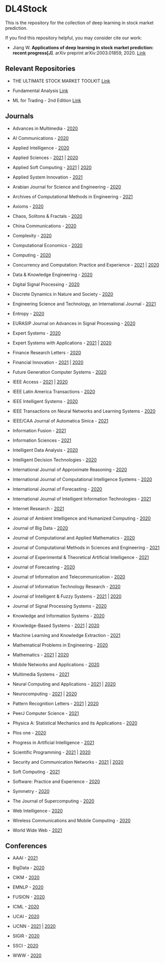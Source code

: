 # DL4Stock
This is the repository for the collection of deep learning in stock market prediction.

If you find this repository helpful, you may consider cite our work:
* Jiang W. <b>Applications of deep learning in stock market prediction: recent progress[J]</b>. arXiv preprint arXiv:2003.01859, 2020. [Link](https://arxiv.org/abs/2003.01859)

## Relevant Repositories
* THE ULTIMATE STOCK MARKET TOOLKIT [Link](https://github.com/ckz8780/market-toolkit)

* Fundamental Analysis [Link](https://github.com/JerBouma/FundamentalAnalysis)

* ML for Trading - 2nd Edition [Link](https://github.com/PacktPublishing/Machine-Learning-for-Algorithmic-Trading-Second-Edition)

## Journals
* Advances in Multimedia - [2020](https://github.com/jwwthu/DL4Stock/blob/master/2020/Journals/AM.md)

* AI Communications - [2020](https://github.com/jwwthu/DL4Stock/blob/master/2020/Journals/AI-Communications.md)

* Applied Intelligence - [2020](https://github.com/jwwthu/DL4Stock/blob/master/2020/Journals/AI.md)

* Applied Sciences - [2021](https://github.com/jwwthu/DL4Stock/blob/master/2021/Journals/AS.md) | [2020](https://github.com/jwwthu/DL4Stock/blob/master/2020/Journals/AS.md)

* Applied Soft Computing - [2021](https://github.com/jwwthu/DL4Stock/blob/master/2021/Journals/ASC.md) | [2020](https://github.com/jwwthu/DL4Stock/blob/master/2020/Journals/ASC.md)

* Applied System Innovation - [2021](https://github.com/jwwthu/DL4Stock/blob/master/2021/Journals/ASI.md)

* Arabian Journal for Science and Engineering - [2020](https://github.com/jwwthu/DL4Stock/blob/master/2020/Journals/AJSE.md)

* Archives of Computational Methods in Engineering - [2021](https://github.com/jwwthu/DL4Stock/blob/master/2021/Journals/ACME.md)

* Axioms - [2020](https://github.com/jwwthu/DL4Stock/blob/master/2020/Journals/Axioms.md)

* Chaos, Solitons & Fractals - [2020](https://github.com/jwwthu/DL4Stock/blob/master/2020/Journals/CSF.md)

* China Communications - [2020](https://github.com/jwwthu/DL4Stock/blob/master/2020/Journals/CC.md)

* Complexity - [2020](https://github.com/jwwthu/DL4Stock/blob/master/2020/Journals/Complexity.md)

* Computational Economics - [2020](https://github.com/jwwthu/DL4Stock/blob/master/2020/Journals/CE.md)

* Computing - [2020](https://github.com/jwwthu/DL4Stock/blob/master/2020/Journals/Computing.md)

* Concurrency and Computation: Practice and Experience - [2021](https://github.com/jwwthu/DL4Stock/blob/master/2021/Journals/CAC.md) | [2020](https://github.com/jwwthu/DL4Stock/blob/master/2020/Journals/CAC.md)

* Data & Knowledge Engineering - [2020](https://github.com/jwwthu/DL4Stock/blob/master/2020/Journals/DKE.md)

* Digital Signal Processing - [2020](https://github.com/jwwthu/DL4Stock/blob/master/2020/Journals/DSP.md)

* Discrete Dynamics in Nature and Society - [2020](https://github.com/jwwthu/DL4Stock/blob/master/2020/Journals/DDNS.md)

* Engineering Science and Technology, an International Journal - [2021](https://github.com/jwwthu/DL4Stock/blob/master/2021/Journals/EST.md)

* Entropy - [2020](https://github.com/jwwthu/DL4Stock/blob/master/2020/Journals/Entropy.md)

* EURASIP Journal on Advances in Signal Processing - [2020](https://github.com/jwwthu/DL4Stock/blob/master/2020/Journals/EURASIP-JASP.md)

* Expert Systems - [2020](https://github.com/jwwthu/DL4Stock/blob/master/2020/Journals/ES.md)

* Expert Systems with Applications - [2021](https://github.com/jwwthu/DL4Stock/blob/master/2021/Journals/ESWA.md) | [2020](https://github.com/jwwthu/DL4Stock/blob/master/2020/Journals/ESWA.md)

* Finance Research Letters - [2020](https://github.com/jwwthu/DL4Stock/blob/master/2020/Journals/FRL.md)

* Financial Innovation - [2021](https://github.com/jwwthu/DL4Stock/blob/master/2021/Journals/FI.md) | [2020](https://github.com/jwwthu/DL4Stock/blob/master/2020/Journals/FI.md)

* Future Generation Computer Systems - [2020](https://github.com/jwwthu/DL4Stock/blob/master/2020/Journals/FGCS.md)

* IEEE Access - [2021](https://github.com/jwwthu/DL4Stock/blob/master/2021/Journals/Access.md) | [2020](https://github.com/jwwthu/DL4Stock/blob/master/2020/Journals/Access.md)

* IEEE Latin America Transactions - [2020](https://github.com/jwwthu/DL4Stock/blob/master/2020/Journals/IEEE-LAT.md)

* IEEE Intelligent Systems - [2020](https://github.com/jwwthu/DL4Stock/blob/master/2020/Journals/IEEE-IS.md)

* IEEE Transactions on Neural Networks and Learning Systems - [2020](https://github.com/jwwthu/DL4Stock/blob/master/2020/Journals/TNNLS.md)

* IEEE/CAA Journal of Automatica Sinica - [2021](https://github.com/jwwthu/DL4Stock/blob/master/2021/Journals/IEEE-CAA-JAS.md)

* Information Fusion - [2021](https://github.com/jwwthu/DL4Stock/blob/master/2021/Journals/IF.md)

* Information Sciences - [2021](https://github.com/jwwthu/DL4Stock/blob/master/2021/Journals/IS.md)

* Intelligent Data Analysis - [2020](https://github.com/jwwthu/DL4Stock/blob/master/2020/Journals/IDA.md)

* Intelligent Decision Technologies - [2020](https://github.com/jwwthu/DL4Stock/blob/master/2020/Journals/IDT.md)

* International Journal of Approximate Reasoning - [2020](https://github.com/jwwthu/DL4Stock/blob/master/2020/Journals/IJAR.md)

* International Journal of Computational Intelligence Systems - [2020](https://github.com/jwwthu/DL4Stock/blob/master/2020/Journals/IJCIS.md)

* International Journal of Forecasting - [2020](https://github.com/jwwthu/DL4Stock/blob/master/2020/Journals/IJF.md)

* International Journal of Intelligent Information Technologies - [2021](https://github.com/jwwthu/DL4Stock/blob/master/2021/Journals/IJIIT.md)

* Internet Research - [2021](https://github.com/jwwthu/DL4Stock/blob/master/2021/Journals/IR.md)

* Journal of Ambient Intelligence and Humanized Computing - [2020](https://github.com/jwwthu/DL4Stock/blob/master/2020/Journals/JAIHC.md)

* Journal of Big Data - [2020](https://github.com/jwwthu/DL4Stock/blob/master/2020/Journals/JBD.md)

* Journal of Computational and Applied Mathematics - [2020](https://github.com/jwwthu/DL4Stock/blob/master/2020/Journals/JCAM.md)

* Journal of Computational Methods in Sciences and Engineering - [2021](https://github.com/jwwthu/DL4Stock/blob/master/2021/Journals/JCMSE.md)

* Journal of Experimental & Theoretical Artificial Intelligence - [2021](https://github.com/jwwthu/DL4Stock/blob/master/2021/Journals/JETAI.md)

* Journal of Forecasting - [2020](https://github.com/jwwthu/DL4Stock/blob/master/2020/Journals/JF.md)

* Journal of Information and Telecommunication - [2020](https://github.com/jwwthu/DL4Stock/blob/master/2020/Journals/JIT.md)

* Journal of Information Technology Research - [2020](https://github.com/jwwthu/DL4Stock/blob/master/2020/Journals/JITR.md)

* Journal of Intelligent & Fuzzy Systems - [2021](https://github.com/jwwthu/DL4Stock/blob/master/2021/Journals/JIFS.md) | [2020](https://github.com/jwwthu/DL4Stock/blob/master/2020/Journals/JIFS.md)

* Journal of Signal Processing Systems - [2020](https://github.com/jwwthu/DL4Stock/blob/master/2020/Journals/JSPS.md)

* Knowledge and Information Systems - [2020](https://github.com/jwwthu/DL4Stock/blob/master/2020/Journals/KAIS.md)

* Knowledge-Based Systems - [2021](https://github.com/jwwthu/DL4Stock/blob/master/2021/Journals/KBS.md) | [2020](https://github.com/jwwthu/DL4Stock/blob/master/2020/Journals/KBS.md)

* Machine Learning and Knowledge Extraction - [2021](https://github.com/jwwthu/DL4Stock/blob/master/2021/Journals/MLKE.md)

* Mathematical Problems in Engineering - [2020](https://github.com/jwwthu/DL4Stock/blob/master/2020/Journals/MPE.md)

* Mathematics - [2021](https://github.com/jwwthu/DL4Stock/blob/master/2021/Journals/Mathematics.md) | [2020](https://github.com/jwwthu/DL4Stock/blob/master/2020/Journals/Mathematics.md)

* Mobile Networks and Applications - [2020](https://github.com/jwwthu/DL4Stock/blob/master/2020/Journals/MNA.md)

* Multimedia Systems - [2021](https://github.com/jwwthu/DL4Stock/blob/master/2021/Journals/MS.md)

* Neural Computing and Applications - [2021](https://github.com/jwwthu/DL4Stock/blob/master/2021/Journals/NCA.md) | [2020](https://github.com/jwwthu/DL4Stock/blob/master/2020/Journals/NCA.md)

* Neurocomputing - [2021](https://github.com/jwwthu/DL4Stock/blob/master/2021/Journals/Neurocomputing.md) | [2020](https://github.com/jwwthu/DL4Stock/blob/master/2020/Journals/Neurocomputing.md)

* Pattern Recognition Letters - [2021](https://github.com/jwwthu/DL4Stock/blob/master/2021/Journals/PRL.md) | [2020](https://github.com/jwwthu/DL4Stock/blob/master/2020/Journals/PRL.md)

* PeerJ Computer Science - [2021](https://github.com/jwwthu/DL4Stock/blob/master/2021/Journals/PeerJ-CS.md)

* Physica A: Statistical Mechanics and its Applications - [2020](https://github.com/jwwthu/DL4Stock/blob/master/2020/Journals/PhysicaA.md)

* Plos one - [2020](https://github.com/jwwthu/DL4Stock/blob/master/2020/Journals/PONE.md)

* Progress in Artificial Intelligence - [2021](https://github.com/jwwthu/DL4Stock/blob/master/2021/Journals/PAI.md)

* Scientific Programming - [2021](https://github.com/jwwthu/DL4Stock/blob/master/2021/Journals/SP.md) | [2020](https://github.com/jwwthu/DL4Stock/blob/master/2020/Journals/SP.md)

* Security and Communication Networks - [2021](https://github.com/jwwthu/DL4Stock/blob/master/2021/Journals/SCN.md) | [2020](https://github.com/jwwthu/DL4Stock/blob/master/2020/Journals/SCN.md)

* Soft Computing - [2021](https://github.com/jwwthu/DL4Stock/blob/master/2021/Journals/SC.md)

* Software: Practice and Experience - [2020](https://github.com/jwwthu/DL4Stock/blob/master/2020/Journals/SPE.md)

* Symmetry - [2020](https://github.com/jwwthu/DL4Stock/blob/master/2020/Journals/Symmetry.md)

* The Journal of Supercomputing - [2020](https://github.com/jwwthu/DL4Stock/blob/master/2020/Journals/JS.md)

* Web Intelligence - [2020](https://github.com/jwwthu/DL4Stock/blob/master/2020/Journals/WI.md)

* Wireless Communications and Mobile Computing - [2020](https://github.com/jwwthu/DL4Stock/blob/master/2020/Journals/WCMC.md)

* World Wide Web - [2021](https://github.com/jwwthu/DL4Stock/blob/master/2021/Journals/WWW.md)

## Conferences
* AAAI - [2021](https://github.com/jwwthu/DL4Stock/blob/master/2021/Conferences/AAAI.md)

* BigData - [2020](https://github.com/jwwthu/DL4Stock/blob/master/2020/Conferences/BigData.md)

* CIKM - [2020](https://github.com/jwwthu/DL4Stock/blob/master/2020/Conferences/CIKM.md)

* EMNLP - [2020](https://github.com/jwwthu/DL4Stock/blob/master/2020/Conferences/EMNLP.md)

* FUSION - [2020](https://github.com/jwwthu/DL4Stock/blob/master/2020/Conferences/FUSION.md)

* ICML - [2020](https://github.com/jwwthu/DL4Stock/blob/master/2020/Conferences/ICML.md)

* IJCAI - [2020](https://github.com/jwwthu/DL4Stock/blob/master/2020/Conferences/IJCAI.md)

* IJCNN - [2021](https://github.com/jwwthu/DL4Stock/blob/master/2021/Conferences/IJCNN.md) | [2020](https://github.com/jwwthu/DL4Stock/blob/master/2020/Conferences/IJCNN.md)

* SIGIR - [2020](https://github.com/jwwthu/DL4Stock/blob/master/2020/Conferences/SIGIR.md)

* SSCI - [2020](https://github.com/jwwthu/DL4Stock/blob/master/2020/Conferences/SSCI.md)

* WWW - [2020](https://github.com/jwwthu/DL4Stock/blob/master/2020/Conferences/WWW.md)